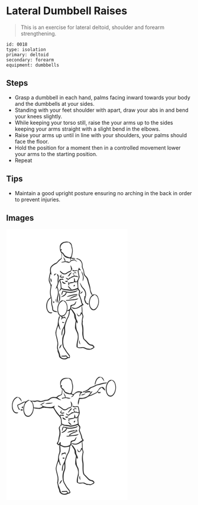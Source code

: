 # Lateral Dumbbell Raises
> This is an exercise for lateral deltoid, shoulder and forearm strengthening.

``` 
id: 0018 
type: isolation 
primary: deltoid 
secondary: forearm 
equipment: dumbbells 
``` 

## Steps

 - Grasp a dumbbell in each hand, palms facing inward towards your body and the dumbbells at your sides.
 - Standing with your feet shoulder with apart, draw your abs in and bend your knees slightly.
 - While keeping your torso still, raise the your arms up to the sides keeping your arms straight with a slight bend in the elbows.
 - Raise your arms up until in line with your shoulders, your palms should face the floor.
 - Hold the position for a moment then in a controlled movement lower your arms to the starting position.
 - Repeat

## Tips

 - Maintain a good upright posture ensuring no arching in the back in order to prevent injuries.

## Images

<svg width="328" height="275pt" viewBox="0 0 246 275" xmlns="http://www.w3.org/2000/svg">
  <g fill="#FFF">
    <path d="M0 0h246v275H0V0m108.86 36.03c.12 4.64-.18 10.01 3.66 13.38-.27 3.42.33 7.02-.76 10.3-2.2 1.77-4.79 3.12-6.56 5.38-1.33 1.37-2.26 3.34-4.23 3.91-3.68 1.3-6.66 3.91-9.5 6.5-3.08 3.41-2.61 8.32-2.28 12.56-1.4 5.2-2.81 10.51-2.77 15.95.01 5.27 4.96 9.54 3.59 14.95-1.42 6.62-1.7 13.64.36 20.16-5.42 2.52-7.76 8.48-8.83 13.99-.99 5.4.24 11.3 3.59 15.69 1.93 2.45 6.74 4.26 8.56.74-2.52-.02-5.54.26-7.32-1.94-3.85-4.49-3.94-11.03-2.76-16.53.79-4.51 3.75-8.08 7.25-10.82 1.75 5.14-.49 10.63 1.44 15.69 1.12 3.14.72 6.59 1.82 9.72 2.07 3.22 6.41 3.02 9.74 3.66-1.29-3.46-5.69-2.29-8.02-4.34-1.13-2.86-.56-6.15-1.75-9.03-.9-2.18-1.09-4.53-.86-6.86.68-6.57-2.8-12.63-2.8-19.15-.39-6.07 1.47-11.92 2.32-17.86-.43.33-1.3 1-1.74 1.33-1.06-4.1-3.67-8.02-2.85-12.42.49-2.97.84-5.96 1.28-8.93.89.27 1.76.56 2.64.89-.81-4.7-2.43-9.77-.49-14.39 2.62-3.88 6.87-6.13 10.92-8.21 3.16-3.19 6.11-6.61 9.68-9.38l.46.85c-.05-4.23.91-8.39.83-12.62 1.17 1.33 2.17 2.79 2.99 4.36 2.35 4.75 8.28 6.12 13.15 6.25.32 1.09.95 3.25 1.27 4.33-.83 1.16-1.73 2.27-2.66 3.36-2.64-1.09-5.43-1.73-8.29-1.71.91-3.77-2.44-6.33-4.32-9.12 1.17 3.05 2.26 6.15 3.72 9.08-2.73.55-5.45 1.17-8.12 2 3.5 1.75 7.15-1.1 10.77-.15 2.01.25 3.89 1.3 5.94 1.21 1.52-.73 2.57-2.13 3.64-3.38 2.38-.82 4.81-1.47 7.33-1.69 1.67 1.5 3.72 2.35 5.85 2.95-2.07-1.49-4.18-2.96-6.07-4.69-2.58.18-5.04 1-7.44 1.89-.03-1.38-.07-2.75-.12-4.12 3.06 1 6.31 1.78 9.49.75-2.52-1.37-5.49-1.22-8.23-1.74 1.41-3.78 2.02-7.79 2.63-11.75.82-5.17-1.3-10.13-2.07-15.16-2.18-5.77-9.54-6.56-14.8-5.52-4.8.61-9.25 4.67-9.28 9.68m32.39 25.18c7.27-.38 13.34 6.63 12.44 13.78-.6 3.57 1.75 6.47 2.71 9.71.8 2.29.51 4.77.89 7.13.83 3.38 3.95 5.36 5.69 8.2 1.65 3.04 2.18 6.49 3.16 9.76 1.38 4.69 3.21 9.29 3.79 14.18.7 3.77 1.6 8 4.62 10.65-4.44 3.35-6.04 9.03-6.45 14.34-.25 4.88.82 10.15 4.14 13.9 2.48 2.8 7.21 3.11 9.84.35 6.61-6.4 7.9-17.28 4.08-25.45-1.82-4.14-7.08-5.94-11.09-3.9-1.3-3.96-3.86-7.53-4-11.82-.2-6.2-3.08-11.8-4.17-17.83-.7-3.47-2.63-6.51-5.33-8.76-3.23-2.52-2.82-6.9-3.77-10.48-.62-3.42-3.12-6.35-2.7-9.96.14-3.39-.49-6.84-2.5-9.64-1.6-3.41-5.52-4.33-8.65-5.79-.9.55-1.79 1.1-2.7 1.63m-10.33 23.82c-3.59 1.06-6.71 3.02-9.84 4.96-4.86 2.36-8.44-2.5-11.96-4.98-.19 2.78 2.27 4.32 4.23 5.76 3.08 2.49 7.93 2.1 10.79-.54 1.87-1.8 4.5-2.18 6.74-3.33 1.52-1.67 2.21-3.88 3.18-5.89-1.01-2.53-2.04-5.06-3.53-7.35-.2 3.9 2.45 7.57.39 11.37m14.15.18c.42 4.65 2.49 9.13 1.83 13.84-.7 2.77-2.29 5.18-3.68 7.65-.72-.01-2.18-.01-2.91-.01-1.07-1.82-.18-6.28-2.89-6.49.49 2.61.63 5.28-.45 7.78-2.64.08-5.41-.18-7.78 1.23-1.4 1.02-2.75-.6-4.06-1.01.53 1.46 1 2.94 1.4 4.44l-1.46.24c1.07.78 2.16 1.54 3.25 2.29-.3-1.33-.61-2.66-.94-3.98 3.74-.86 7.73-.91 11.14-2.83 1.15-.64 2.43.26 3.62.4.48-.45 1.45-1.36 1.94-1.81.05 4.2.57 8.36 1.13 12.51-3.7 2.52-8.21 2.89-12.39 4.12-.46-.8-.89-1.61-1.3-2.43-2.37-1.69-4.08-4.05-6-6.18-.03 3.36 2.62 7.56 6.3 7.06-.73.52-1.46 1.04-2.19 1.55-5.65-1.93-12.33.09-17.23-3.93-.75-4.91-.06-10.22-2.86-14.65.51-.51 1.02-1.02 1.53-1.52 1.95-.06 3.91-.09 5.86-.06-.75-.87-1.5-1.74-2.26-2.61-1.5.83-3.13 1.14-4.8.7-.9.89-1.87 1.7-2.85 2.49 1.19 2.63 2.92 5.12 3.32 8.04.08 2.75.05 5.51.49 8.24-1.2 2.43-2.68 4.68-3.99 7.04 1.79-1.26 3.12-3.07 5.06-4.15-.17-.52-.5-1.56-.66-2.08 4.23 3.42 9.6 3.49 14.74 4.02 6.27 1.59 12.61-.57 18.55-2.48 1.12 1.18 2.3 2.31 3.51 3.4-.03 2.81-.64 5.55-1.17 8.29 2.15 4.18 4.22 8.51 4.88 13.21.16 2.16 1.4 3.95 2.27 5.86-4.15 2.21-7.42 6.09-12.2 7.03-3.26.82-6.4-.79-9.55-1.37 1.56 2.08 4.08 3.57 6.75 3.36 5.29 0 10.09-2.79 14.01-6.13.13 4.52.34 9.05.57 13.57-.48-.08-1.43-.24-1.91-.33-.61 2.3-1.13 4.78-2.9 6.52-3.07.19-4.14-3.17-5.68-5.19.63 2.21 1.17 4.64 2.88 6.31 3.44 1.35 5.65-2.46 6.96-4.98.96 2.06 2.56 4.19 1.82 6.6-1.4 4.65-1.1 9.52-1.71 14.28.84 5.3 2.01 10.62 1.47 16.04-.63 4.94.71 9.81 2.06 14.52 2.23 2.68 5.22 4.68 7.15 7.65 2.49 3.7 6.68 6.06 11.16 6.1.77 1.02 1.53 2.06 2.27 3.1-2.03 1.1-3.95 2.49-6.2 3.1-2.54-.24-5.08-.53-7.59-.96-2.72-1.02-5.31-2.87-8.36-2.52-3.32.33-6.7.87-9.94-.28-.1-3.92-.24-7.92.88-11.72 1.43-4.58 1.03-9.48.67-14.19-.19-3.31-2.27-6.04-3.34-9.08-1.28-5.36-1.8-10.9-1.07-16.38.45.94 1.36 2.82 1.81 3.75 1.25-1.94 1.38-4.32-.03-6.23-2.27-3.57-2.6-7.76-3.13-11.82-2.27-4.65-5.3-8.94-8.96-12.6.05-1.45.17-2.89.37-4.31.94-.76 2.01-1.33 3.04-1.96 4.88.51 6.31-4.97 7-8.75-1.69 2.01-3.11 4.24-4.39 6.52-2.49.5-4.9 1.27-7.29 2.09-.47 2.43-.34 4.99-1.18 7.32-1.6 1.51-3.68 2.37-5.55 3.48 1.1-6.07.85-12.97-3.13-18-1.57-2.25-4.56-2.35-6.93-3.2-7.05 2.88-10.07 11.19-9.97 18.32-.3 6.22 2.24 13.6 8.79 15.56-.36 2.25-.93 4.49-.88 6.79.56-1.14 1.1-2.29 1.61-3.45 1.81-.47 3.62-.96 5.42-1.5.77 1.09 1.63 2.12 2.58 3.07-.58-1.88-1.16-3.78-2.15-5.48-1.31.53-2.61 1.1-3.89 1.7-.68-.56-1.36-1.11-2.05-1.66 5.86-.49 8.88-6.33 10.47-11.31 1.4 0 2.81-.04 4.21-.11-1.02 4.51-1.37 9.34-3.8 13.4-3.46 5.56-4.65 12.12-7.15 18.1-1.77 3.4-3.94 6.75-4.31 10.67-.21 2.69-1.21 5.81.73 8.11.87-5.28.45-10.93 3.67-15.55.17 3.51.95 7.13-.03 10.6-.88 3.4-2.93 6.46-3.16 10.02-.47 5.34-.54 10.83 1.02 16.01.75 3.46 3.25 6.1 4.93 9.12 2.35 4.63 6.7 7.91 8.62 12.83-1.04.27-2.08.5-3.14.68-1.66-1.44-2.58-4.75-5.38-3.52-2.94.96-6.46-.67-8.9 1.65 3.57.74 7.18.43 10.77.12l1.68 2.04c-3.98 3-10.16 2.66-13.16-1.55-1.16-2.92-1.28-6.19-2.71-9.03-1.31-3.93-3.55-7.96-2.51-12.21 1.64-7.58-1.38-14.98-2.99-22.28-1.49-6.57.92-13.15 3.52-19.1 1.48 2.82 1.94 6.3 4.47 8.47-1.35-5.37-3.08-10.65-3.76-16.16.26-3.9 1.79-7.53 2.79-11.26-.37-.16-1.13-.49-1.51-.65-2.54 5.57-2.59 11.74-3.25 17.71-1.61 5.32-3.9 10.52-4.5 16.11.45 6.82 3.27 13.23 3.97 20.02.56 4.95-2.15 9.94.43 14.63-.96 3.75 2.22 6.64 2.53 10.21.24 2.14.43 4.68 2.49 5.92 4.16 3.58 11.4 4.77 15.6.71 1.4-.17 2.8-.35 4.2-.54.09-1.57.13-3.15.12-4.73-1.82-2.68-3.64-5.35-5.89-7.69-2-3.22-3.91-6.51-6.01-9.67-2.65-8.44-2.15-18.03 1.5-26.11 1.88-5.35-.18-11.09.88-16.55 1.02-4.58 2.68-9 4.19-13.41 3.23-4.68 4.95-10.22 5.14-15.9-.21-1.82.96-3.19 1.97-4.55 2.3 2.67 4.03 5.76 5.91 8.74 1.9 2.89.69 6.68 2.25 9.72.79 1.98 2.41 3.92 1.65 6.18-.96 4.43-1.19 8.97-1.23 13.49 1.34 5.04 5.09 9.24 5.48 14.58 1.48 8.14-3.46 15.73-2.16 23.92 3.17 2.58 7.24 2.29 11.06 1.86 4.45-.79 7.57 3.62 11.95 3.28 4.92.74 10.71-.87 13.46-5.26-1.18-1.56-2.24-3.26-3.81-4.47-2.3-.64-4.93-.46-6.83-2.14-3.78-2.85-6.15-7.18-10.2-9.75-3.54-9.18-.29-19.34-3.03-28.67-.81-2.31-.47-4.76.06-7.08-1.19-3.01.34-5.91.94-8.85.74-3.12-1.97-5.71-1.75-8.78.19-4.68-.09-9.37-.93-13.97 1.11-.62 2.22-1.24 3.33-1.87-.94-1.49-1.93-2.95-3.03-4.32-.57-6.01-3.64-11.28-5.34-16.97.2-2.41 1.64-4.68 1.07-7.13-.61-1.72-2.36-2.74-3.01-4.43-1.06-4.4-.91-8.97-.87-13.47-.05-3.56 2.16-6.59 2.88-9.99-.37-4.78-2.4-9.36-1.95-14.24 1.62-.79 3.31.48 4.96.68-1.44-1.89-3.09-3.64-4.15-5.78-.79 2.24-1.67 4.45-2.69 6.6m-11.05-2.19c1.05 4.98 7.68 2.53 10.97 1.36-1.94-1.4-4.17-.18-6.19.25-1.58-.58-3.15-1.2-4.78-1.61m18.89 2.5c-.23 5.03 3.91 9.23 2.84 14.28-.28 2.24-.52 4.49-.51 6.75 4.4-6.7.91-14.67-2.33-21.03m-14.26 2.95c-1.23.92-2.52 1.77-3.9 2.45.68.42 1.36.84 2.04 1.27.14.82.42 2.48.56 3.31-2.38.88-5.07 1.2-6.83 3.24-.55.11-1.65.32-2.2.42-.42.61-1.26 1.84-1.68 2.45-2.01-.83-3.95-1.83-5.95-2.69 1.05 2.49 3.33 3.88 5.81 4.63 1.32-1.74 3.08-2.99 5.08-3.85 2.15-1.14 4.5-1.83 6.67-2.93 2.78.27 5.53.67 8.2 1.51-1.5-3.03-4.91-3.16-7.87-2.91-.28-1.76-1.2-3.29-2.23-4.71 2.18-1.16 4.48-1.22 6.77-.33-.83-.74-1.66-1.49-2.49-2.24-.49.09-1.49.28-1.98.38m-14.4 8.54c1.52-.62 2.96-1.41 4.43-2.16 1.26-2.29 2.94-4.31 4.62-6.31-4.7.35-5.89 5.77-9.05 8.47m-26.56-5.3c-.25 1.16-.45 2.33-.6 3.51 1.73-1.56 3.51-3.05 5.12-4.74-1.53.31-3.09.58-4.52 1.23m7.18 6.34c-.37 3.31-.61 6.63-.36 9.97.59 5.24-3.78 9.3-3.83 14.45.56-.87 1.68-2.6 2.24-3.47 2.51 6.01 2.84 13.03.55 19.16-1.24 4.45-.27 9.76 2.89 13.22-.27-3.48-1.64-6.8-1.57-10.31.45-3.38 2.09-6.58 1.81-10.06.14-4.76-.98-9.41-2.58-13.86 1.53-3.42 2.06-7.16 3.25-10.69-.3-.44-.9-1.3-1.2-1.73.32-4.27 2.04-9.94-2.03-12.99-2.27 1.87 1.42 4.05.83 6.31m3.99-3.09l.28 2.87c2.76 1.59 5.84 1.37 8.8.51-.58-.58-1.16-1.16-1.74-1.73-2.37 1.2-5.23 1.02-6.44-1.7.73-.11 2.19-.34 2.92-.45-.18-.39-.55-1.16-.74-1.55-1.03.68-2.06 1.37-3.08 2.05M91.37 108.6c1.43-3.07 1.02-6.52-1.78-8.68.21 2.94.17 6.1 1.78 8.68m27.52-2.75c1.16.88 2.38 2.02 3.97 1.88 1.39-.26 2.04-1.69 2.9-2.63-2.29.23-4.59.46-6.87.75m2.36 5.02a107.98 107.98 0 0 1-7.74-4.29c-.17 3.79 4.65 6.29 7.74 4.29m31.26 6.73c2.22 3.12 5.29 5.69 6.86 9.26 1.21 3.16 1.44 6.61 1.02 9.94-.42-.11-1.28-.35-1.71-.47.39 2.24-.29 4.46-.35 6.69.25 2.04 1.08 3.95 1.81 5.86.72 2.87 4.03 3.48 5.87 5.45.47-.8.95-1.6 1.42-2.4-1.41-.54-2.83-1.06-4.26-1.54-.96-2.2-1.92-4.4-3.07-6.5.52-4.35 2.64-8.48 1.94-12.94-.11-4.5-2.87-8.25-5.77-11.44-3.09-2.93-4.14-7.24-6.68-10.58.56 3 1.56 5.94 2.92 8.67m-15.01-3.16c-1.12.6-.89 3.4.71 2.24 2.07-.83 1.42-4.67-.71-2.24m-13.65 13.15c-3.03-.82-6.05-1.71-9.14-2.33-1.27 3-3.32 6.25-1.71 9.53.76-2.68 1.55-5.36 2.68-7.92 1.89.59 3.78 1.14 5.67 1.7-1.1 5.29-6.59 6.9-10.33 9.88 5.08-.36 11.15-3.62 11.62-9.26 3.68.84 7.51 1.14 11.23.4 4.17-.89 9.01-1.4 11.58-5.28-6.81 2.69-14.26 4.67-21.6 3.28m26.07 4.78c2.09-1.46 5.16-2.64 5.3-5.58-2.42 1.13-4.54 2.93-5.3 5.58m-42.29-2.26c.27 6.31-.36 12.61-.29 18.91 2.48-4.33 2.24-9.38 1.91-14.18a9.814 9.814 0 0 0-1.62-4.73m22.82 4.56c-2.6.74-5.42 1.35-7.28 3.5 5.71-.86 11.16-3.09 16.91-3.66 1.67-.31 4.12.52 4.72-1.86-4.86-.1-9.67.81-14.35 2.02m-3.08 8.3c2.79-.91 5.25-2.56 7.95-3.67 3.28-1.46 6.87-2.31 9.76-4.54-6.42.88-13.24 3.32-17.71 8.21m-6.11 1.78c.16.34.48 1.03.64 1.38 6.71-.64 13.46-1.09 20.13-2.13 2.08-.09 3.42-1.81 4.86-3.06-8.34 2.45-17.09 2.51-25.63 3.81m-18.75 5.39c-.17-2.95-.57-5.89-1.28-8.76-1.13 3.02-.5 6.14 1.28 8.76m-6.72-2.97c-.78.92-.67 2.86.53 3.38 1.91-.11 1.41-4.28-.53-3.38m-18.57 5.1c.59.49.59.49 0 0m36.3 36.51c.06 3.31 3.27 2.23 5.15 1.21-1.69-.5-3.42-.87-5.15-1.21m35 37.22c-.99 3.08-.84 6.53 1.94 8.6-.33-1.53-.73-3.03-1.14-4.53-.03-1.4-.16-2.81-.8-4.07m-41.26 17.14c2.12-1.23 3.62-3.17 4.23-5.56.53-1 1.04-2.01 1.54-3.02-3.72 1.15-4.39 5.45-5.77 8.58z"/>
    <path d="M113.68 30.7c3.56-3.31 8.74-3.27 13.3-3.09 1.64 1.54 3.53 2.92 4.63 4.93.79 2.47 1 5.07 1.65 7.57 1.39 4.58-.03 9.3-.94 13.82-.26 2.64-3.21 5-5.76 3.51-3.25-1.47-7.48-2.24-9.05-5.86-1.14-2.87-4.29-3.92-6.2-6.15.56-1.44 1.14-2.87 1.71-4.31-.7.11-2.1.35-2.8.47-.25-3.87.27-8.27 3.46-10.89zM172.33 139.39c1.77-2.8 4.82-4.28 7.55-5.95 2.25 1.66 4.77 3.33 5.73 6.11 2.48 6.41 1.74 14.19-2.21 19.87-1.66 2.21-4.35 4.51-7.31 3.62-4.1-1.55-6.06-6.04-6.33-10.16-.34-4.59.1-9.5 2.57-13.49zM115.44 145.68c2.39 1.54 4.98 3.13 6.08 5.9 2.54 5.76 2.12 12.7-.46 18.38-1.68 3.62-5.6 7.3-9.89 5.87-4.07-1.91-5.41-6.77-5.83-10.88-.22-4.6.56-9.45 3.05-13.39 1.67-2.67 4.46-4.25 7.05-5.88z"/>
  </g>
  <g fill="#333">
    <path d="M108.86 36.03c.03-5.01 4.48-9.07 9.28-9.68 5.26-1.04 12.62-.25 14.8 5.52.77 5.03 2.89 9.99 2.07 15.16-.61 3.96-1.22 7.97-2.63 11.75 2.74.52 5.71.37 8.23 1.74-3.18 1.03-6.43.25-9.49-.75.05 1.37.09 2.74.12 4.12 2.4-.89 4.86-1.71 7.44-1.89 1.89 1.73 4 3.2 6.07 4.69-2.13-.6-4.18-1.45-5.85-2.95-2.52.22-4.95.87-7.33 1.69-1.07 1.25-2.12 2.65-3.64 3.38-2.05.09-3.93-.96-5.94-1.21-3.62-.95-7.27 1.9-10.77.15 2.67-.83 5.39-1.45 8.12-2-1.46-2.93-2.55-6.03-3.72-9.08 1.88 2.79 5.23 5.35 4.32 9.12 2.86-.02 5.65.62 8.29 1.71.93-1.09 1.83-2.2 2.66-3.36-.32-1.08-.95-3.24-1.27-4.33-4.87-.13-10.8-1.5-13.15-6.25-.82-1.57-1.82-3.03-2.99-4.36.08 4.23-.88 8.39-.83 12.62l-.46-.85c-3.57 2.77-6.52 6.19-9.68 9.38-4.05 2.08-8.3 4.33-10.92 8.21-1.94 4.62-.32 9.69.49 14.39-.88-.33-1.75-.62-2.64-.89-.44 2.97-.79 5.96-1.28 8.93-.82 4.4 1.79 8.32 2.85 12.42.44-.33 1.31-1 1.74-1.33-.85 5.94-2.71 11.79-2.32 17.86 0 6.52 3.48 12.58 2.8 19.15-.23 2.33-.04 4.68.86 6.86 1.19 2.88.62 6.17 1.75 9.03 2.33 2.05 6.73.88 8.02 4.34-3.33-.64-7.67-.44-9.74-3.66-1.1-3.13-.7-6.58-1.82-9.72-1.93-5.06.31-10.55-1.44-15.69-3.5 2.74-6.46 6.31-7.25 10.82-1.18 5.5-1.09 12.04 2.76 16.53 1.78 2.2 4.8 1.92 7.32 1.94-1.82 3.52-6.63 1.71-8.56-.74-3.35-4.39-4.58-10.29-3.59-15.69 1.07-5.51 3.41-11.47 8.83-13.99-2.06-6.52-1.78-13.54-.36-20.16 1.37-5.41-3.58-9.68-3.59-14.95-.04-5.44 1.37-10.75 2.77-15.95-.33-4.24-.8-9.15 2.28-12.56 2.84-2.59 5.82-5.2 9.5-6.5 1.97-.57 2.9-2.54 4.23-3.91 1.77-2.26 4.36-3.61 6.56-5.38 1.09-3.28.49-6.88.76-10.3-3.84-3.37-3.54-8.74-3.66-13.38m4.82-5.33c-3.19 2.62-3.71 7.02-3.46 10.89.7-.12 2.1-.36 2.8-.47-.57 1.44-1.15 2.87-1.71 4.31 1.91 2.23 5.06 3.28 6.2 6.15 1.57 3.62 5.8 4.39 9.05 5.86 2.55 1.49 5.5-.87 5.76-3.51.91-4.52 2.33-9.24.94-13.82-.65-2.5-.86-5.1-1.65-7.57-1.1-2.01-2.99-3.39-4.63-4.93-4.56-.18-9.74-.22-13.3 3.09z"/>
    <path d="M141.25 61.21c.91-.53 1.8-1.08 2.7-1.63 3.13 1.46 7.05 2.38 8.65 5.79 2.01 2.8 2.64 6.25 2.5 9.64-.42 3.61 2.08 6.54 2.7 9.96.95 3.58.54 7.96 3.77 10.48 2.7 2.25 4.63 5.29 5.33 8.76 1.09 6.03 3.97 11.63 4.17 17.83.14 4.29 2.7 7.86 4 11.82 4.01-2.04 9.27-.24 11.09 3.9 3.82 8.17 2.53 19.05-4.08 25.45-2.63 2.76-7.36 2.45-9.84-.35-3.32-3.75-4.39-9.02-4.14-13.9.41-5.31 2.01-10.99 6.45-14.34-3.02-2.65-3.92-6.88-4.62-10.65-.58-4.89-2.41-9.49-3.79-14.18-.98-3.27-1.51-6.72-3.16-9.76-1.74-2.84-4.86-4.82-5.69-8.2-.38-2.36-.09-4.84-.89-7.13-.96-3.24-3.31-6.14-2.71-9.71.9-7.15-5.17-14.16-12.44-13.78m31.08 78.18c-2.47 3.99-2.91 8.9-2.57 13.49.27 4.12 2.23 8.61 6.33 10.16 2.96.89 5.65-1.41 7.31-3.62 3.95-5.68 4.69-13.46 2.21-19.87-.96-2.78-3.48-4.45-5.73-6.11-2.73 1.67-5.78 3.15-7.55 5.95zM130.92 85.03c2.06-3.8-.59-7.47-.39-11.37 1.49 2.29 2.52 4.82 3.53 7.35-.97 2.01-1.66 4.22-3.18 5.89-2.24 1.15-4.87 1.53-6.74 3.33-2.86 2.64-7.71 3.03-10.79.54-1.96-1.44-4.42-2.98-4.23-5.76 3.52 2.48 7.1 7.34 11.96 4.98 3.13-1.94 6.25-3.9 9.84-4.96z"/>
    <path d="M145.07 85.21c1.02-2.15 1.9-4.36 2.69-6.6 1.06 2.14 2.71 3.89 4.15 5.78-1.65-.2-3.34-1.47-4.96-.68-.45 4.88 1.58 9.46 1.95 14.24-.72 3.4-2.93 6.43-2.88 9.99-.04 4.5-.19 9.07.87 13.47.65 1.69 2.4 2.71 3.01 4.43.57 2.45-.87 4.72-1.07 7.13 1.7 5.69 4.77 10.96 5.34 16.97 1.1 1.37 2.09 2.83 3.03 4.32-1.11.63-2.22 1.25-3.33 1.87.84 4.6 1.12 9.29.93 13.97-.22 3.07 2.49 5.66 1.75 8.78-.6 2.94-2.13 5.84-.94 8.85-.53 2.32-.87 4.77-.06 7.08 2.74 9.33-.51 19.49 3.03 28.67 4.05 2.57 6.42 6.9 10.2 9.75 1.9 1.68 4.53 1.5 6.83 2.14 1.57 1.21 2.63 2.91 3.81 4.47-2.75 4.39-8.54 6-13.46 5.26-4.38.34-7.5-4.07-11.95-3.28-3.82.43-7.89.72-11.06-1.86-1.3-8.19 3.64-15.78 2.16-23.92-.39-5.34-4.14-9.54-5.48-14.58.04-4.52.27-9.06 1.23-13.49.76-2.26-.86-4.2-1.65-6.18-1.56-3.04-.35-6.83-2.25-9.72-1.88-2.98-3.61-6.07-5.91-8.74-1.01 1.36-2.18 2.73-1.97 4.55-.19 5.68-1.91 11.22-5.14 15.9-1.51 4.41-3.17 8.83-4.19 13.41-1.06 5.46 1 11.2-.88 16.55-3.65 8.08-4.15 17.67-1.5 26.11 2.1 3.16 4.01 6.45 6.01 9.67 2.25 2.34 4.07 5.01 5.89 7.69.01 1.58-.03 3.16-.12 4.73-1.4.19-2.8.37-4.2.54-4.2 4.06-11.44 2.87-15.6-.71-2.06-1.24-2.25-3.78-2.49-5.92-.31-3.57-3.49-6.46-2.53-10.21-2.58-4.69.13-9.68-.43-14.63-.7-6.79-3.52-13.2-3.97-20.02.6-5.59 2.89-10.79 4.5-16.11.66-5.97.71-12.14 3.25-17.71.38.16 1.14.49 1.51.65-1 3.73-2.53 7.36-2.79 11.26.68 5.51 2.41 10.79 3.76 16.16-2.53-2.17-2.99-5.65-4.47-8.47-2.6 5.95-5.01 12.53-3.52 19.1 1.61 7.3 4.63 14.7 2.99 22.28-1.04 4.25 1.2 8.28 2.51 12.21 1.43 2.84 1.55 6.11 2.71 9.03 3 4.21 9.18 4.55 13.16 1.55l-1.68-2.04c-3.59.31-7.2.62-10.77-.12 2.44-2.32 5.96-.69 8.9-1.65 2.8-1.23 3.72 2.08 5.38 3.52 1.06-.18 2.1-.41 3.14-.68-1.92-4.92-6.27-8.2-8.62-12.83-1.68-3.02-4.18-5.66-4.93-9.12-1.56-5.18-1.49-10.67-1.02-16.01.23-3.56 2.28-6.62 3.16-10.02.98-3.47.2-7.09.03-10.6-3.22 4.62-2.8 10.27-3.67 15.55-1.94-2.3-.94-5.42-.73-8.11.37-3.92 2.54-7.27 4.31-10.67 2.5-5.98 3.69-12.54 7.15-18.1 2.43-4.06 2.78-8.89 3.8-13.4-1.4.07-2.81.11-4.21.11-1.59 4.98-4.61 10.82-10.47 11.31.69.55 1.37 1.1 2.05 1.66 1.28-.6 2.58-1.17 3.89-1.7.99 1.7 1.57 3.6 2.15 5.48-.95-.95-1.81-1.98-2.58-3.07-1.8.54-3.61 1.03-5.42 1.5a89.87 89.87 0 0 1-1.61 3.45c-.05-2.3.52-4.54.88-6.79-6.55-1.96-9.09-9.34-8.79-15.56-.1-7.13 2.92-15.44 9.97-18.32 2.37.85 5.36.95 6.93 3.2 3.98 5.03 4.23 11.93 3.13 18 1.87-1.11 3.95-1.97 5.55-3.48.84-2.33.71-4.89 1.18-7.32 2.39-.82 4.8-1.59 7.29-2.09 1.28-2.28 2.7-4.51 4.39-6.52-.69 3.78-2.12 9.26-7 8.75-1.03.63-2.1 1.2-3.04 1.96-.2 1.42-.32 2.86-.37 4.31 3.66 3.66 6.69 7.95 8.96 12.6.53 4.06.86 8.25 3.13 11.82 1.41 1.91 1.28 4.29.03 6.23-.45-.93-1.36-2.81-1.81-3.75-.73 5.48-.21 11.02 1.07 16.38 1.07 3.04 3.15 5.77 3.34 9.08.36 4.71.76 9.61-.67 14.19-1.12 3.8-.98 7.8-.88 11.72 3.24 1.15 6.62.61 9.94.28 3.05-.35 5.64 1.5 8.36 2.52 2.51.43 5.05.72 7.59.96 2.25-.61 4.17-2 6.2-3.1-.74-1.04-1.5-2.08-2.27-3.1-4.48-.04-8.67-2.4-11.16-6.1-1.93-2.97-4.92-4.97-7.15-7.65-1.35-4.71-2.69-9.58-2.06-14.52.54-5.42-.63-10.74-1.47-16.04.61-4.76.31-9.63 1.71-14.28.74-2.41-.86-4.54-1.82-6.6-1.31 2.52-3.52 6.33-6.96 4.98-1.71-1.67-2.25-4.1-2.88-6.31 1.54 2.02 2.61 5.38 5.68 5.19 1.77-1.74 2.29-4.22 2.9-6.52.48.09 1.43.25 1.91.33-.23-4.52-.44-9.05-.57-13.57-3.92 3.34-8.72 6.13-14.01 6.13-2.67.21-5.19-1.28-6.75-3.36 3.15.58 6.29 2.19 9.55 1.37 4.78-.94 8.05-4.82 12.2-7.03-.87-1.91-2.11-3.7-2.27-5.86-.66-4.7-2.73-9.03-4.88-13.21.53-2.74 1.14-5.48 1.17-8.29a62.572 62.572 0 0 1-3.51-3.4c-5.94 1.91-12.28 4.07-18.55 2.48-5.14-.53-10.51-.6-14.74-4.02.16.52.49 1.56.66 2.08-1.94 1.08-3.27 2.89-5.06 4.15 1.31-2.36 2.79-4.61 3.99-7.04-.44-2.73-.41-5.49-.49-8.24-.4-2.92-2.13-5.41-3.32-8.04.98-.79 1.95-1.6 2.85-2.49 1.67.44 3.3.13 4.8-.7.76.87 1.51 1.74 2.26 2.61-1.95-.03-3.91 0-5.86.06-.51.5-1.02 1.01-1.53 1.52 2.8 4.43 2.11 9.74 2.86 14.65 4.9 4.02 11.58 2 17.23 3.93.73-.51 1.46-1.03 2.19-1.55-3.68.5-6.33-3.7-6.3-7.06 1.92 2.13 3.63 4.49 6 6.18.41.82.84 1.63 1.3 2.43 4.18-1.23 8.69-1.6 12.39-4.12-.56-4.15-1.08-8.31-1.13-12.51-.49.45-1.46 1.36-1.94 1.81-1.19-.14-2.47-1.04-3.62-.4-3.41 1.92-7.4 1.97-11.14 2.83.33 1.32.64 2.65.94 3.98-1.09-.75-2.18-1.51-3.25-2.29l1.46-.24c-.4-1.5-.87-2.98-1.4-4.44 1.31.41 2.66 2.03 4.06 1.01 2.37-1.41 5.14-1.15 7.78-1.23 1.08-2.5.94-5.17.45-7.78 2.71.21 1.82 4.67 2.89 6.49.73 0 2.19 0 2.91.01 1.39-2.47 2.98-4.88 3.68-7.65.66-4.71-1.41-9.19-1.83-13.84m-29.63 60.47c-2.59 1.63-5.38 3.21-7.05 5.88-2.49 3.94-3.27 8.79-3.05 13.39.42 4.11 1.76 8.97 5.83 10.88 4.29 1.43 8.21-2.25 9.89-5.87 2.58-5.68 3-12.62.46-18.38-1.1-2.77-3.69-4.36-6.08-5.9z"/>
    <path d="M134.02 83.02c1.63.41 3.2 1.03 4.78 1.61 2.02-.43 4.25-1.65 6.19-.25-3.29 1.17-9.92 3.62-10.97-1.36zM152.91 85.52c3.24 6.36 6.73 14.33 2.33 21.03-.01-2.26.23-4.51.51-6.75 1.07-5.05-3.07-9.25-2.84-14.28zM138.65 88.47c.49-.1 1.49-.29 1.98-.38.83.75 1.66 1.5 2.49 2.24-2.29-.89-4.59-.83-6.77.33 1.03 1.42 1.95 2.95 2.23 4.71 2.96-.25 6.37-.12 7.87 2.91-2.67-.84-5.42-1.24-8.2-1.51-2.17 1.1-4.52 1.79-6.67 2.93-2 .86-3.76 2.11-5.08 3.85-2.48-.75-4.76-2.14-5.81-4.63 2 .86 3.94 1.86 5.95 2.69.42-.61 1.26-1.84 1.68-2.45.55-.1 1.65-.31 2.2-.42 1.76-2.04 4.45-2.36 6.83-3.24-.14-.83-.42-2.49-.56-3.31-.68-.43-1.36-.85-2.04-1.27 1.38-.68 2.67-1.53 3.9-2.45z"/>
    <path d="M124.25 97.01c3.16-2.7 4.35-8.12 9.05-8.47-1.68 2-3.36 4.02-4.62 6.31-1.47.75-2.91 1.54-4.43 2.16zM97.69 91.71c1.43-.65 2.99-.92 4.52-1.23-1.61 1.69-3.39 3.18-5.12 4.74.15-1.18.35-2.35.6-3.51zM104.87 98.05c.59-2.26-3.1-4.44-.83-6.31 4.07 3.05 2.35 8.72 2.03 12.99.3.43.9 1.29 1.2 1.73-1.19 3.53-1.72 7.27-3.25 10.69 1.6 4.45 2.72 9.1 2.58 13.86.28 3.48-1.36 6.68-1.81 10.06-.07 3.51 1.3 6.83 1.57 10.31-3.16-3.46-4.13-8.77-2.89-13.22 2.29-6.13 1.96-13.15-.55-19.16-.56.87-1.68 2.6-2.24 3.47.05-5.15 4.42-9.21 3.83-14.45-.25-3.34-.01-6.66.36-9.97zM108.86 94.96c1.02-.68 2.05-1.37 3.08-2.05.19.39.56 1.16.74 1.55-.73.11-2.19.34-2.92.45 1.21 2.72 4.07 2.9 6.44 1.7.58.57 1.16 1.15 1.74 1.73-2.96.86-6.04 1.08-8.8-.51l-.28-2.87zM91.37 108.6c-1.61-2.58-1.57-5.74-1.78-8.68 2.8 2.16 3.21 5.61 1.78 8.68zM118.89 105.85c2.28-.29 4.58-.52 6.87-.75-.86.94-1.51 2.37-2.9 2.63-1.59.14-2.81-1-3.97-1.88zM121.25 110.87c-3.09 2-7.91-.5-7.74-4.29 2.52 1.53 5.1 2.97 7.74 4.29zM152.51 117.6a33.2 33.2 0 0 1-2.92-8.67c2.54 3.34 3.59 7.65 6.68 10.58 2.9 3.19 5.66 6.94 5.77 11.44.7 4.46-1.42 8.59-1.94 12.94 1.15 2.1 2.11 4.3 3.07 6.5 1.43.48 2.85 1 4.26 1.54-.47.8-.95 1.6-1.42 2.4-1.84-1.97-5.15-2.58-5.87-5.45-.73-1.91-1.56-3.82-1.81-5.86.06-2.23.74-4.45.35-6.69.43.12 1.29.36 1.71.47.42-3.33.19-6.78-1.02-9.94-1.57-3.57-4.64-6.14-6.86-9.26zM137.5 114.44c2.13-2.43 2.78 1.41.71 2.24-1.6 1.16-1.83-1.64-.71-2.24zM123.85 127.59c7.34 1.39 14.79-.59 21.6-3.28-2.57 3.88-7.41 4.39-11.58 5.28-3.72.74-7.55.44-11.23-.4-.47 5.64-6.54 8.9-11.62 9.26 3.74-2.98 9.23-4.59 10.33-9.88-1.89-.56-3.78-1.11-5.67-1.7-1.13 2.56-1.92 5.24-2.68 7.92-1.61-3.28.44-6.53 1.71-9.53 3.09.62 6.11 1.51 9.14 2.33z"/>
    <path d="M149.92 132.37c.76-2.65 2.88-4.45 5.3-5.58-.14 2.94-3.21 4.12-5.3 5.58zM107.63 130.11a9.814 9.814 0 0 1 1.62 4.73c.33 4.8.57 9.85-1.91 14.18-.07-6.3.56-12.6.29-18.91zM130.45 134.67c4.68-1.21 9.49-2.12 14.35-2.02-.6 2.38-3.05 1.55-4.72 1.86-5.75.57-11.2 2.8-16.91 3.66 1.86-2.15 4.68-2.76 7.28-3.5zM127.37 142.97c4.47-4.89 11.29-7.33 17.71-8.21-2.89 2.23-6.48 3.08-9.76 4.54-2.7 1.11-5.16 2.76-7.95 3.67zM121.26 144.75c8.54-1.3 17.29-1.36 25.63-3.81-1.44 1.25-2.78 2.97-4.86 3.06-6.67 1.04-13.42 1.49-20.13 2.13-.16-.35-.48-1.04-.64-1.38zM102.51 150.14c-1.78-2.62-2.41-5.74-1.28-8.76.71 2.87 1.11 5.81 1.28 8.76zM95.79 147.17c1.94-.9 2.44 3.27.53 3.38-1.2-.52-1.31-2.46-.53-3.38zM77.22 152.27c.59.49.59.49 0 0zM113.52 188.78c1.73.34 3.46.71 5.15 1.21-1.88 1.02-5.09 2.1-5.15-1.21zM148.52 226c.64 1.26.77 2.67.8 4.07.41 1.5.81 3 1.14 4.53-2.78-2.07-2.93-5.52-1.94-8.6zM107.26 243.14c1.38-3.13 2.05-7.43 5.77-8.58-.5 1.01-1.01 2.02-1.54 3.02-.61 2.39-2.11 4.33-4.23 5.56z"/>
  </g>
</svg>

<svg width="328" height="275pt" viewBox="0 0 246 275" xmlns="http://www.w3.org/2000/svg">
  <g fill="#FFF">
    <path d="M0 0h246v275H0V0m186.44 26.28c-4.63 3.51-6.57 9.7-6.62 15.33 2.39-2.74 1.96-6.74 3.97-9.71 1.38-2.98 4.21-4.88 7.3-5.78 4.34.69 5.3 5.49 7.98 8.23-.65-3-1.73-6.27-4.43-8.03-2.58-1.1-5.83-2.09-8.2-.04m-74.82 5.21c-3.19 3.86-1.87 9.14-1.39 13.65.23 2.14 2.05 3.57 3.24 5.2-.28 3.04-.45 6.1-1.16 9.07-.64 2.1-3.25 2.23-4.93 3.1-2.16.64-3.77 2.26-5.4 3.72-3.86-.25-8.08-.97-11.58 1.15-2.83 1.33-4.95 4.39-8.32 4.29-4.23 0-7.95 2.51-12.19 2.51-2.95-.51-5.89-1.79-8.92-.95-3.31.8-6.71.44-10.07.48-1.92-.63-3.87-1.19-5.8-1.78-1.88.9-3.68 1.97-5.31 3.28-2.39-.14-4.85.29-6.8 1.75-3.21 2.35-7.04 3.51-10.57 5.26.28 3.72 1.74 7.21 3.97 10.18.49-.49.97-.98 1.45-1.47-2.57-1.84-3.16-5-4.04-7.83 4.62-1.89 9.18-3.94 13.3-6.8.35.55.69 1.12 1.02 1.68-3.98 6.09-4.23 14.2-2.08 20.98 1.24 4.52 6.06 8.7 10.89 6.7 6.48-2.98 8.51-10.68 9.07-17.18 3.11 1.42 6.68 1 10 1.59 4.57.69 8.38-3.48 12.95-2.2 5.52.34 11.1 1.27 16.6.37 3.38 5.02 5.89 10.72 10.16 15.11 2.39 2.42 4.67 5.25 5.34 8.67.09 2.99.18 5.98.31 8.98-.98 3.26-4.95 5.3-4.45 9.02.22 2.71 1.29 5.3 1.26 8.05.14 5.13-2.22 9.9-2.29 15.02.07 2.89-2.45 4.8-3.33 7.38 1.8 1.29 3.41 5.23 5.8 2.46-1.54 5.71 1.32 11.74-1.15 17.26-1.77 4.76-1.64 9.9-2.38 14.86-1.54 4.99-3.65 9.89-4.15 15.13-.24 6.48 2.76 12.48 3.48 18.83.56 3.75.04 7.57-.72 11.25.68 2.25 1.38 4.51 1.41 6.88.03 2.88 2.06 5.21 2.54 7.99-.13 8.64 12.21 11.85 18.19 7.09 1.79-.15 3.38-.91 4.76-2.03-.26-3.53-2.37-6.43-4.67-8.94-2.76-2.78-4.13-6.53-6.3-9.72-2.32-3.35-2.76-7.56-2.93-11.51.25-4.67.2-9.53 2.12-13.88 3.41-7.12-.17-15.31 2.55-22.62 1.69-4.39 2.57-9.16 5.28-13.08 2.63-4.37 3-9.64 3.27-14.61.87-.97 1.74-1.95 2.6-2.93 1.38 3.06 3.08 5.96 4.98 8.73 1.93 2.45 1.35 5.73 1.86 8.61.66 2.01 1.85 3.8 2.56 5.8-.9 5.23-1.78 10.5-1.49 15.84 1.37 4.5 4.73 8.21 5.34 12.98 2.14 8.38-3.51 16.23-2.01 24.66 1.49.77 2.94 1.72 4.6 2.1 2.94.48 5.89-.95 8.81-.3 2.42.82 4.63 2.12 6.95 3.16 3.12-.77 6.39 1.39 9.3-.41 1.88-1.01 4.47-1.33 5.52-3.41 1.47-2.19-1.31-4.23-2.85-5.51-2.58-.6-5.4-.82-7.4-2.8-3.3-3.01-6.02-6.62-9.56-9.39-3.38-7.89-.87-16.78-2.27-25.05-1.36-6.16-1.3-12.69.21-18.81.91-3.2-1.92-5.92-1.55-9.1.17-4.57-.16-9.14-.85-13.66.87-.45 1.73-.89 2.6-1.33-.03-.6-.09-1.8-.13-2.4-1.07-1.19-2.46-2.34-2.56-4.07-.56-5.47-3.59-10.2-5.07-15.41.37-2.04 1.47-4.02 1.15-6.14-.02-2.24-2.1-3.47-3.09-5.26-.77-4.5-1.1-9.1-.83-13.66.22-3.67 2.81-6.76 2.83-10.44-.49-4.12-1.55-8.14-2.42-12.19-1.05-.36-2.09-.74-3.12-1.13-2.96 1.06-6.01 1.07-8.73-.63l-.58 1.68c1.49.51 2.9 1.51 4.52 1.51 2.3-.34 4.68-1.56 6.87-.19-.35 3.71 2.73 7.61.49 11.02-1.86-2.16-4.68-1.76-7.19-1.96-.29-1.52-1.08-2.82-2.05-4 .96-.59 1.92-1.18 2.89-1.77 1.31.26 2.63.5 3.95.71-1.26-.85-2.48-1.78-3.91-2.33-1.49 1.07-2.81 2.55-4.8 2.53 1.77 1.61 3.01 3.63 1.96 6.05-1.35.03-2.69.05-4.03.07-.37.44-1.1 1.3-1.46 1.74-1.84.72-3.37 1.96-4.96 3.09-2.09.52-3.5-1.72-5.14-2.63.02 3.21 3.07 4.16 5.68 4.63 1.72-2.01 4.19-3.03 6.37-4.41 1.71-.55 3.39-1.21 4.97-2.07 2.27.16 4.6.22 6.68 1.28l2.62.12c-1.66 3.11-2.6 9.38-7.33 8.43-.09-2.21-.91-4.27-1.85-6.24-.25 2.28-.48 4.56-.82 6.82-.47.26-1.43.78-1.91 1.04-3.79-.79-7.23 2.06-10.95.38.49.43 1.48 1.28 1.98 1.7-.35.92-.72 1.83-.96 2.79.87.75 1.78 1.47 2.72 2.14-.45-1.49-.91-2.97-1.41-4.43 2.25.89 4.31-.84 6.54-.9 2.23-.08 4.22-1.05 6.04-2.27.6.35 1.81 1.05 2.41 1.4.57-.64 1.71-1.93 2.28-2.57.08 1.43.25 4.28.34 5.71-.55.08-1.64.24-2.18.33.52.04 1.56.13 2.08.18.2 2.24.4 4.48.59 6.72-4.13 2.36-8.85 3.09-13.46 3.92-3.7-.06-7.27-1.43-11.01-1.29-2.94.28-5.46-1.31-7.98-2.56-.39-5.18-.08-10.71-3.17-15.2.33-.36.66-.71 1.01-1.06 2.27.27 4.57.31 6.86.4-.83-.95-1.67-1.89-2.52-2.82-1.46 1.09-3.06 1.56-4.77.52-.53.63-1.05 1.26-1.58 1.89-4.28-5.29-8.69-10.49-11.67-16.67.49-1.15.97-2.31 1.43-3.48-2.53.93-4.87 2.38-7.53 2.93-6.92-.01-14.38-.08-20.13-4.56 2.54-1.33 5.08-2.76 7.14-4.78-3.95.34-6.91 3.25-10.17 5.18.94-.15 1.88-.29 2.82-.43.99 1.24 2 2.47 3.02 3.69-2.85.98-5.62 3.1-8.79 2.43-2.89-.46-5.8-.67-8.72-.77-.59-4.43-1.54-8.91-4.14-12.64 2.67.73 5.55 1.85 8.27.65 3.24-1.62 6.41.8 9.69.88 3.49-.21 6.71-1.73 10.09-2.52 2.7-.5 5.81-.12 7.85-2.32 4.55-4.33 11.85-4.38 16.95-1.02 2.01 1.4 4.37 1.95 6.81 1.78-2.79-1.52-5.47-3.23-7.94-5.25 2.49-2.52 5.9-3.53 8.91-5.21 1.28-1.98.83-4.62 1.38-6.86.01-1.49.03-2.98.07-4.47 1.07 1.12 2.05 2.34 2.76 3.73 2.64 6.02 10.21 6.44 15.89 6.7 1 .61 2 1.22 3 1.82-1.5 1.43-3.25 2.54-5.06 3.51 1.29-.14 2.58-.34 3.87-.58 1.84-1.59 2.71-3.99 4.39-5.73 3.25-2.88 7.68-4.31 11.91-2.86-1.78 2.57-2.9 5.66-1.79 8.76 1.19-2.67 1.15-5.85 3.44-7.97l.94.86c.34-1.03.68-2.06 1.02-3.08-3.03-.36-6.08-1.48-9.14-.89-3.2.85-6.12 2.8-8.08 5.47-1.46-.04-3.33.6-4.2-.98 1.83-6.86 3.89-14.23 1.28-21.16-.23-4.16-1.81-8.81-6.22-10.14-5.59-1.12-12.74-1.34-16.59 3.69m99.75-.04c-3.87 1.22-6.01 5.03-7.45 8.55-2.5 6.93-2.6 15.14 1.4 21.54 1.74 2.8 5.29 4.36 8.49 3.28 3.78-1.35 5.94-5.06 7.35-8.59 2.44-6.61 2.58-14.38-.89-20.65-1.58-3.19-5.55-4.77-8.9-4.13m-20.33 7.44c-3.96 1.48-8.37 1.73-11.98 4.07-3.4 2.24-7.86 2.35-10.82 5.34-3.25 3.09-7.31 5.39-11.72 6.3-.35.6-1.04 1.81-1.39 2.41 4.18-1.2 8.31-2.74 12.04-5 2.54-2.06 4.89-4.54 8.17-5.42 3.82-.92 6.73-3.98 10.64-4.57 4.5-.64 8.65-2.66 13.16-3.27 2.06-.41 4.46-.3 5.86-2.22-4.73.16-9.5.69-13.96 2.36m-3.03 11.02c-1.8 3.07-3.76 6.46-7.23 7.84-4.02 1.38-7.5 4.18-11.86 4.45 2.71-1.92 4.46-4.76 6.1-7.59-1.58-.47-2.46.81-3.27 1.94-.41-.7-.81-1.41-1.2-2.11-4.43-1.22-9.08.44-12.35 3.5 4.48-.74 8.93-2.85 13.46-1.09-1.43 1.84-2.77 3.75-4.28 5.52-5.27 4.58-12.53 6.44-19.38 5.21-1.13 4.63-3.82 9.84-1.67 14.48 1.24-3.94 1.8-8.03 2.61-12.07 3.36-.21 6.75-.35 10.06-1.03 4.06-.83 7.02-4.24 11.08-5.08 4.05-.73 7.39-3.28 11.16-4.77 1.82-.6 3.04-2.09 3.99-3.69.46.89.9 1.78 1.34 2.68 1.53 0 3.06-.01 4.59-.03.17-.76.34-1.53.52-2.29l-4.27.72c-.3-.51-.9-1.52-1.2-2.03 2.09-2.89 4.24-5.99 7.71-7.32 1.74 1.44 3.51 2.9 4.83 4.77.88.25 1.75.5 2.63.74-1.36-2.45-2.42-5.45-5.04-6.84-3.23-.54-6.75 1.23-8.33 4.09m-71.67 7.38c1.08 3.13 2.34 6.19 3.5 9.28-2.29.46-4.57.95-6.87 1.35l.48 1.59c2.5-.48 4.94-1.35 7.5-1.4 3.32-.06 6.71 2.86 9.68.19-3.34-.65-6.63-1.52-10.03-1.8.47-3.66-2.22-6.51-4.26-9.21m36.59 3.93c-.14.33-.4 1-.53 1.34 3.13-.4 6.48-1.01 8.65-3.54-2.76.56-5.41 1.5-8.12 2.2m-133.9 5.85c-5.75 3.87-7.57 11.32-7.4 17.88.13 4.71 1.31 10.12 5.42 12.98 2.13 1.64 5.89 2.05 7.4-.6-3.52.23-7.35-.34-9.11-3.83-4.85-8.99-2.23-23.16 8.31-26.79 3.81 1.8 5.59 5.55 7.91 8.8-.58-3.2-1.8-6.73-4.91-8.3-2.38-.99-5.38-1.97-7.62-.14m111.46 7.75c.89 3.63 2.7 7.28 1.01 10.99-2.52.97-5.32 1.44-7.45 3.21-2.34 2.02-6.25 3.01-8.77.78-3.23-2.54-6.53-5.03-10.28-6.77.33 1.17.49 2.58 1.83 3.04 3.51 1.7 6.11 4.77 9.59 6.5 3.57 1.41 7.42-.58 9.77-3.27 2.53-.83 5.97-1.16 6.85-4.18 2.27-3.32.59-8.17-2.55-10.3m-51.37 4.97c3.25.29 6.5-.16 9.75-.36 1.95-.26 4.15-.37 5.57-1.91-5.08.68-10.67-.17-15.32 2.27m-46.24 8.97c1.08-.62 1.69-2.29 1.04-3.4-1.97-.99-3.71 3.65-1.04 3.4m97.05 2.11c-1.52 2.49-3.8 4.46-5.04 7.11 3.89-1.76 6.09-5.47 8.81-8.55-1.46-.3-3.04 0-3.77 1.44M28.41 92.25c1.35.74 5.38 3 4.96-.19-.25-2.77-3.58-.34-4.96.19m81.35 5.76c1.19.6 2.36 1.22 3.53 1.87 1.62-.31 3.23-.66 4.83-1.02-.26-.45-.79-1.36-1.06-1.81-2.16 1-6.36 1.74-6.02-1.92l2.12.05-.14-1.8c-1.93.89-3.87 2.21-3.26 4.63m9.71 8.21c1.63 2.84 5.56 2.31 6.76-.6-2.26.15-4.51.35-6.76.6m-4.99 1.07c-.82 3.81 4.29 5.06 7.14 4.87-1.71-2.41-4.64-3.48-7.14-4.87m23.36 10.46c1.29-.41 2.63-2.13 2.14-3.49-1.67-.84-4.12 2.68-2.14 3.49m-12.02-2.19c.45 3.44 3.14 7.05 6.86 7.17-1.38-2.97-4.74-4.67-6.86-7.17z"/>
    <path d="M114.5 31.59c3.5-3.1 8.42-3.1 12.83-3.01 3.26 2.15 5.72 5.39 5.81 9.43 1.86 6.47 1 13.35-1.3 19.58-.95.39-1.9.78-2.85 1.18-2.67-.86-5.36-1.66-7.91-2.83-2.28-1.1-2.8-3.83-4.16-5.73-1.6-1.33-3.33-2.5-4.86-3.91.09-1.36 2-3.04.95-4.28-.53.12-1.59.36-2.11.48-.04-3.85.31-8.33 3.6-10.91zM207.61 36.51c1.48-2.35 4.28-3.23 6.6-4.49 3.06 1.57 5.55 4.15 6.41 7.56 1.91 7.07 1.07 15.48-3.89 21.16-1.74 2.19-4.89 3.02-7.47 1.95-2.83-1.32-3.96-4.52-4.91-7.26-1.21-6.37-.68-13.54 3.26-18.92zM36.84 85.05c.89-5.52 4.85-10.27 10.17-12.03 2.76 1.6 5.52 3.63 6.37 6.9 2.38 7.6 1.44 17.24-4.85 22.76-2.62 2.38-7.07 1.78-9.13-1.06-3.52-4.67-3.81-11.05-2.56-16.57zM126.42 125.47c6.38 1.98 12.73-.84 18.8-2.61 1.06 1.4 2.46 2.6 3.2 4.22.48 2.35-.72 4.62-.92 6.94 1.36 4.39 4.06 8.36 4.59 13.01.22 2.47 1.24 4.73 2.86 6.59-4.08 1.54-6.83 5.26-11 6.6-3.9 1.75-8-.43-11.93-.92.94-3.55 4.77-3.56 7.57-4.7 1.82-2.2 2.73-5 3.23-7.76-1.78 1.82-2.99 4.07-4.34 6.21-2.27 1.01-4.85 1.21-7.06 2.43-1.41 2.51.28 6.58-2.86 8.2-4.02 2.15-9.16 3.29-13.45 1.24-1.52-.62-3.01-1.31-4.51-1.97.01-1.8.03-3.59.04-5.38-2.46.11-2.8 2.85-3.84 4.52-.45-.59-1.35-1.77-1.81-2.36 3.3-4.67 2.64-10.63 4.87-15.72.62-4.35.41-8.88-.92-13.09-.74-2.27.61-4.46 1.19-6.59.6-.01 1.81-.04 2.41-.06-.12-.72-.35-2.18-.46-2.9 4.09 3.44 9.35 3.45 14.34 4.1m-5.46 1.67c-1.83-.36-3.78-1.44-5.63-.84-1.55 2.63-2.99 5.89-1.39 8.83.58-2.71 1.37-5.37 2.54-7.89 1.9.71 3.8 1.41 5.66 2.21-1.84 4.56-6.45 6.3-10.07 9.06.4.06 1.22.19 1.62.26 4.21-1.58 8.7-4.14 9.7-8.92 6.52 1.12 13.31.41 19.45-2.07 1.31-.61 1.96-2.02 2.92-3-7.7 3.36-16.64 5.09-24.8 2.36m2.86 11.31c4.99-.91 9.78-2.76 14.85-3.21.28-.5.86-1.51 1.15-2.02-5.38 1.2-11.88 1.14-16 5.23m16.39-4.25c1.27.57 3.71.79 4.46-.56-1.01-.91-4.67-1.41-4.46.56m-11.85 7.5c-.09.91-.17 1.82-.23 2.73-2.29.17-4.57.43-6.83.82 3.98 2.29 8.47-.14 12.69-.1 4.57-.42 10.34.22 13.29-4.08-5.8 1.82-12.07 2.85-18.04 2.7 4.17-4.8 11.56-4.93 16.34-8.96-6.25.8-11.77 3.97-17.22 6.89z"/>
    <path d="M132.44 159.97c6.52 5.41 15.39 1.58 20.96-3.3.4 4.4.59 8.81.66 13.22-.45-.11-1.34-.32-1.78-.43-.83 2.41-1.19 5.37-3.42 6.94-2.77-.58-3.8-3.43-4.81-5.71.32 2.61.56 6.54 3.77 7.14 3.16-.26 4.31-3.55 5.79-5.83.77 2.23 2.11 4.52 1.52 6.97-1.53 6.91-2.02 14.19-.32 21.12.5 7.71-.69 15.63 1.94 23.08 3.66 3.67 6.98 7.69 10.74 11.26 2.85 2.86 8.21 1.45 9.95 5.58-1.81 1-3.51 2.22-5.45 2.94-3.64-.25-7.58.07-10.83-1.89-4.03-2.5-8.85-.65-13.25-1.13-1.42 0-2.88-1.36-2.51-2.86.29-3.97.18-8.15 1.89-11.84-.06-4.11.23-8.22-.21-12.31-.39-3.57-3.29-6.27-3.73-9.82-.53-4.8-2.18-9.87.09-14.49l.91 3.59c.34-.8 1.03-2.41 1.37-3.21-1.2-3.7-3.87-6.99-3.75-11.05.07-4.49-3.04-8-5.27-11.59-1.21-2.38-5.07-3.13-4.26-6.38m18.43 74.39c-.56-2.83-1.04-5.67-1.38-8.53-1.81 2.84-1.24 6.39 1.38 8.53zM109.72 164.55c2.68 1.14 5.19 2.8 8.07 3.4 3.57.3 7.05-.76 10.5-1.5-.61 4.76-1.19 9.75-3.77 13.92-4.19 6.55-4.68 14.72-8.69 21.37-2.42 4.5-3.24 9.75-2.55 14.8 2.03-1.58 1.53-4.35 1.78-6.59-.03-3.06 1.37-5.86 2.76-8.5.31 4.19 1.05 8.63-.73 12.61-3.43 7.06-3.35 15.35-1.58 22.85.84 3.87 3.53 6.91 5.25 10.39 2 4.33 6.19 7.15 8.06 11.58-.83 1.13-2.29.99-3.52 1.24-.8-1.19-1.2-2.74-2.43-3.6-3.31.19-6.62.67-9.95.46l-.56 1.52c3.31.43 6.62.16 9.93-.08.46.46 1.38 1.4 1.83 1.86-3.91 3.32-10.66 2.65-13.27-1.92-1.18-6.04-4.24-11.48-5.63-17.47.24-2.97 1.19-5.87.87-8.88-.15-7.23-3.75-13.87-4-21.06.46-5.02 2.04-9.93 4.29-14.43.96 2.49 1.86 5.01 2.7 7.55.47.16 1.42.47 1.89.63-1.72-5.14-3.51-10.31-3.96-15.75-.05-4.25 2.04-8.07 3.25-12.03.29-4.13-.46-8.24-.54-12.37m3.22 15.38c-.28 1.78-.55 3.61.04 5.36.26-.84.77-2.51 1.03-3.35 1.84-.45 3.67-.92 5.5-1.44.59 1.1 1.35 2.08 2.26 2.95-.5-1.82-1.16-3.58-1.81-5.34-2.19 1.1-4.57 1.68-7.02 1.82m1.84 11.11c.83-.01 2.49-.02 3.32-.03.13-.38.38-1.15.51-1.54-1.28-.19-2.56-.37-3.84-.56 0 .71.01 1.42.01 2.13m-7.13 51.64c3.46-1.43 4.44-5.23 6.11-8.21-3.67.96-4.54 5.26-6.11 8.21z"/>
  </g>
  <g fill="#333">
    <path d="M186.44 26.28c2.37-2.05 5.62-1.06 8.2.04 2.7 1.76 3.78 5.03 4.43 8.03-2.68-2.74-3.64-7.54-7.98-8.23-3.09.9-5.92 2.8-7.3 5.78-2.01 2.97-1.58 6.97-3.97 9.71.05-5.63 1.99-11.82 6.62-15.33zM111.62 31.49c3.85-5.03 11-4.81 16.59-3.69 4.41 1.33 5.99 5.98 6.22 10.14 2.61 6.93.55 14.3-1.28 21.16.87 1.58 2.74.94 4.2.98 1.96-2.67 4.88-4.62 8.08-5.47 3.06-.59 6.11.53 9.14.89-.34 1.02-.68 2.05-1.02 3.08l-.94-.86c-2.29 2.12-2.25 5.3-3.44 7.97-1.11-3.1.01-6.19 1.79-8.76-4.23-1.45-8.66-.02-11.91 2.86-1.68 1.74-2.55 4.14-4.39 5.73-1.29.24-2.58.44-3.87.58 1.81-.97 3.56-2.08 5.06-3.51-1-.6-2-1.21-3-1.82-5.68-.26-13.25-.68-15.89-6.7-.71-1.39-1.69-2.61-2.76-3.73-.04 1.49-.06 2.98-.07 4.47-.55 2.24-.1 4.88-1.38 6.86-3.01 1.68-6.42 2.69-8.91 5.21 2.47 2.02 5.15 3.73 7.94 5.25-2.44.17-4.8-.38-6.81-1.78-5.1-3.36-12.4-3.31-16.95 1.02-2.04 2.2-5.15 1.82-7.85 2.32-3.38.79-6.6 2.31-10.09 2.52-3.28-.08-6.45-2.5-9.69-.88-2.72 1.2-5.6.08-8.27-.65 2.6 3.73 3.55 8.21 4.14 12.64 2.92.1 5.83.31 8.72.77 3.17.67 5.94-1.45 8.79-2.43-1.02-1.22-2.03-2.45-3.02-3.69-.94.14-1.88.28-2.82.43 3.26-1.93 6.22-4.84 10.17-5.18-2.06 2.02-4.6 3.45-7.14 4.78 5.75 4.48 13.21 4.55 20.13 4.56 2.66-.55 5-2 7.53-2.93-.46 1.17-.94 2.33-1.43 3.48 2.98 6.18 7.39 11.38 11.67 16.67.53-.63 1.05-1.26 1.58-1.89 1.71 1.04 3.31.57 4.77-.52.85.93 1.69 1.87 2.52 2.82-2.29-.09-4.59-.13-6.86-.4-.35.35-.68.7-1.01 1.06 3.09 4.49 2.78 10.02 3.17 15.2 2.52 1.25 5.04 2.84 7.98 2.56 3.74-.14 7.31 1.23 11.01 1.29 4.61-.83 9.33-1.56 13.46-3.92-.19-2.24-.39-4.48-.59-6.72-.52-.05-1.56-.14-2.08-.18.54-.09 1.63-.25 2.18-.33-.09-1.43-.26-4.28-.34-5.71-.57.64-1.71 1.93-2.28 2.57-.6-.35-1.81-1.05-2.41-1.4-1.82 1.22-3.81 2.19-6.04 2.27-2.23.06-4.29 1.79-6.54.9.5 1.46.96 2.94 1.41 4.43-.94-.67-1.85-1.39-2.72-2.14.24-.96.61-1.87.96-2.79-.5-.42-1.49-1.27-1.98-1.7 3.72 1.68 7.16-1.17 10.95-.38.48-.26 1.44-.78 1.91-1.04.34-2.26.57-4.54.82-6.82.94 1.97 1.76 4.03 1.85 6.24 4.73.95 5.67-5.32 7.33-8.43l-2.62-.12c-2.08-1.06-4.41-1.12-6.68-1.28-1.58.86-3.26 1.52-4.97 2.07-2.18 1.38-4.65 2.4-6.37 4.41-2.61-.47-5.66-1.42-5.68-4.63 1.64.91 3.05 3.15 5.14 2.63 1.59-1.13 3.12-2.37 4.96-3.09.36-.44 1.09-1.3 1.46-1.74 1.34-.02 2.68-.04 4.03-.07 1.05-2.42-.19-4.44-1.96-6.05 1.99.02 3.31-1.46 4.8-2.53 1.43.55 2.65 1.48 3.91 2.33-1.32-.21-2.64-.45-3.95-.71-.97.59-1.93 1.18-2.89 1.77.97 1.18 1.76 2.48 2.05 4 2.51.2 5.33-.2 7.19 1.96 2.24-3.41-.84-7.31-.49-11.02-2.19-1.37-4.57-.15-6.87.19-1.62 0-3.03-1-4.52-1.51l.58-1.68c2.72 1.7 5.77 1.69 8.73.63 1.03.39 2.07.77 3.12 1.13.87 4.05 1.93 8.07 2.42 12.19-.02 3.68-2.61 6.77-2.83 10.44-.27 4.56.06 9.16.83 13.66.99 1.79 3.07 3.02 3.09 5.26.32 2.12-.78 4.1-1.15 6.14 1.48 5.21 4.51 9.94 5.07 15.41.1 1.73 1.49 2.88 2.56 4.07.04.6.1 1.8.13 2.4-.87.44-1.73.88-2.6 1.33.69 4.52 1.02 9.09.85 13.66-.37 3.18 2.46 5.9 1.55 9.1-1.51 6.12-1.57 12.65-.21 18.81 1.4 8.27-1.11 17.16 2.27 25.05 3.54 2.77 6.26 6.38 9.56 9.39 2 1.98 4.82 2.2 7.4 2.8 1.54 1.28 4.32 3.32 2.85 5.51-1.05 2.08-3.64 2.4-5.52 3.41-2.91 1.8-6.18-.36-9.3.41-2.32-1.04-4.53-2.34-6.95-3.16-2.92-.65-5.87.78-8.81.3-1.66-.38-3.11-1.33-4.6-2.1-1.5-8.43 4.15-16.28 2.01-24.66-.61-4.77-3.97-8.48-5.34-12.98-.29-5.34.59-10.61 1.49-15.84-.71-2-1.9-3.79-2.56-5.8-.51-2.88.07-6.16-1.86-8.61-1.9-2.77-3.6-5.67-4.98-8.73-.86.98-1.73 1.96-2.6 2.93-.27 4.97-.64 10.24-3.27 14.61-2.71 3.92-3.59 8.69-5.28 13.08-2.72 7.31.86 15.5-2.55 22.62-1.92 4.35-1.87 9.21-2.12 13.88.17 3.95.61 8.16 2.93 11.51 2.17 3.19 3.54 6.94 6.3 9.72 2.3 2.51 4.41 5.41 4.67 8.94-1.38 1.12-2.97 1.88-4.76 2.03-5.98 4.76-18.32 1.55-18.19-7.09-.48-2.78-2.51-5.11-2.54-7.99-.03-2.37-.73-4.63-1.41-6.88.76-3.68 1.28-7.5.72-11.25-.72-6.35-3.72-12.35-3.48-18.83.5-5.24 2.61-10.14 4.15-15.13.74-4.96.61-10.1 2.38-14.86 2.47-5.52-.39-11.55 1.15-17.26-2.39 2.77-4-1.17-5.8-2.46.88-2.58 3.4-4.49 3.33-7.38.07-5.12 2.43-9.89 2.29-15.02.03-2.75-1.04-5.34-1.26-8.05-.5-3.72 3.47-5.76 4.45-9.02-.13-3-.22-5.99-.31-8.98-.67-3.42-2.95-6.25-5.34-8.67-4.27-4.39-6.78-10.09-10.16-15.11-5.5.9-11.08-.03-16.6-.37-4.57-1.28-8.38 2.89-12.95 2.2-3.32-.59-6.89-.17-10-1.59-.56 6.5-2.59 14.2-9.07 17.18-4.83 2-9.65-2.18-10.89-6.7-2.15-6.78-1.9-14.89 2.08-20.98-.33-.56-.67-1.13-1.02-1.68-4.12 2.86-8.68 4.91-13.3 6.8.88 2.83 1.47 5.99 4.04 7.83-.48.49-.96.98-1.45 1.47-2.23-2.97-3.69-6.46-3.97-10.18 3.53-1.75 7.36-2.91 10.57-5.26 1.95-1.46 4.41-1.89 6.8-1.75 1.63-1.31 3.43-2.38 5.31-3.28 1.93.59 3.88 1.15 5.8 1.78 3.36-.04 6.76.32 10.07-.48 3.03-.84 5.97.44 8.92.95 4.24 0 7.96-2.51 12.19-2.51 3.37.1 5.49-2.96 8.32-4.29 3.5-2.12 7.72-1.4 11.58-1.15 1.63-1.46 3.24-3.08 5.4-3.72 1.68-.87 4.29-1 4.93-3.1.71-2.97.88-6.03 1.16-9.07-1.19-1.63-3.01-3.06-3.24-5.2-.48-4.51-1.8-9.79 1.39-13.65m2.88.1c-3.29 2.58-3.64 7.06-3.6 10.91.52-.12 1.58-.36 2.11-.48 1.05 1.24-.86 2.92-.95 4.28 1.53 1.41 3.26 2.58 4.86 3.91 1.36 1.9 1.88 4.63 4.16 5.73 2.55 1.17 5.24 1.97 7.91 2.83.95-.4 1.9-.79 2.85-1.18 2.3-6.23 3.16-13.11 1.3-19.58-.09-4.04-2.55-7.28-5.81-9.43-4.41-.09-9.33-.09-12.83 3.01M36.84 85.05c-1.25 5.52-.96 11.9 2.56 16.57 2.06 2.84 6.51 3.44 9.13 1.06 6.29-5.52 7.23-15.16 4.85-22.76-.85-3.27-3.61-5.3-6.37-6.9-5.32 1.76-9.28 6.51-10.17 12.03m89.58 40.42c-4.99-.65-10.25-.66-14.34-4.1.11.72.34 2.18.46 2.9-.6.02-1.81.05-2.41.06-.58 2.13-1.93 4.32-1.19 6.59 1.33 4.21 1.54 8.74.92 13.09-2.23 5.09-1.57 11.05-4.87 15.72.46.59 1.36 1.77 1.81 2.36 1.04-1.67 1.38-4.41 3.84-4.52-.01 1.79-.03 3.58-.04 5.38 1.5.66 2.99 1.35 4.51 1.97 4.29 2.05 9.43.91 13.45-1.24 3.14-1.62 1.45-5.69 2.86-8.2 2.21-1.22 4.79-1.42 7.06-2.43 1.35-2.14 2.56-4.39 4.34-6.21-.5 2.76-1.41 5.56-3.23 7.76-2.8 1.14-6.63 1.15-7.57 4.7 3.93.49 8.03 2.67 11.93.92 4.17-1.34 6.92-5.06 11-6.6-1.62-1.86-2.64-4.12-2.86-6.59-.53-4.65-3.23-8.62-4.59-13.01.2-2.32 1.4-4.59.92-6.94-.74-1.62-2.14-2.82-3.2-4.22-6.07 1.77-12.42 4.59-18.8 2.61m6.02 34.5c-.81 3.25 3.05 4 4.26 6.38 2.23 3.59 5.34 7.1 5.27 11.59-.12 4.06 2.55 7.35 3.75 11.05-.34.8-1.03 2.41-1.37 3.21l-.91-3.59c-2.27 4.62-.62 9.69-.09 14.49.44 3.55 3.34 6.25 3.73 9.82.44 4.09.15 8.2.21 12.31-1.71 3.69-1.6 7.87-1.89 11.84-.37 1.5 1.09 2.86 2.51 2.86 4.4.48 9.22-1.37 13.25 1.13 3.25 1.96 7.19 1.64 10.83 1.89 1.94-.72 3.64-1.94 5.45-2.94-1.74-4.13-7.1-2.72-9.95-5.58-3.76-3.57-7.08-7.59-10.74-11.26-2.63-7.45-1.44-15.37-1.94-23.08-1.7-6.93-1.21-14.21.32-21.12.59-2.45-.75-4.74-1.52-6.97-1.48 2.28-2.63 5.57-5.79 5.83-3.21-.6-3.45-4.53-3.77-7.14 1.01 2.28 2.04 5.13 4.81 5.71 2.23-1.57 2.59-4.53 3.42-6.94.44.11 1.33.32 1.78.43-.07-4.41-.26-8.82-.66-13.22-5.57 4.88-14.44 8.71-20.96 3.3m-22.72 4.58c.08 4.13.83 8.24.54 12.37-1.21 3.96-3.3 7.78-3.25 12.03.45 5.44 2.24 10.61 3.96 15.75-.47-.16-1.42-.47-1.89-.63-.84-2.54-1.74-5.06-2.7-7.55-2.25 4.5-3.83 9.41-4.29 14.43.25 7.19 3.85 13.83 4 21.06.32 3.01-.63 5.91-.87 8.88 1.39 5.99 4.45 11.43 5.63 17.47 2.61 4.57 9.36 5.24 13.27 1.92-.45-.46-1.37-1.4-1.83-1.86-3.31.24-6.62.51-9.93.08l.56-1.52c3.33.21 6.64-.27 9.95-.46 1.23.86 1.63 2.41 2.43 3.6 1.23-.25 2.69-.11 3.52-1.24-1.87-4.43-6.06-7.25-8.06-11.58-1.72-3.48-4.41-6.52-5.25-10.39-1.77-7.5-1.85-15.79 1.58-22.85 1.78-3.98 1.04-8.42.73-12.61-1.39 2.64-2.79 5.44-2.76 8.5-.25 2.24.25 5.01-1.78 6.59-.69-5.05.13-10.3 2.55-14.8 4.01-6.65 4.5-14.82 8.69-21.37 2.58-4.17 3.16-9.16 3.77-13.92-3.45.74-6.93 1.8-10.5 1.5-2.88-.6-5.39-2.26-8.07-3.4zM211.37 31.45c3.35-.64 7.32.94 8.9 4.13 3.47 6.27 3.33 14.04.89 20.65-1.41 3.53-3.57 7.24-7.35 8.59-3.2 1.08-6.75-.48-8.49-3.28-4-6.4-3.9-14.61-1.4-21.54 1.44-3.52 3.58-7.33 7.45-8.55m-3.76 5.06c-3.94 5.38-4.47 12.55-3.26 18.92.95 2.74 2.08 5.94 4.91 7.26 2.58 1.07 5.73.24 7.47-1.95 4.96-5.68 5.8-14.09 3.89-21.16-.86-3.41-3.35-5.99-6.41-7.56-2.32 1.26-5.12 2.14-6.6 4.49zM191.04 38.89c4.46-1.67 9.23-2.2 13.96-2.36-1.4 1.92-3.8 1.81-5.86 2.22-4.51.61-8.66 2.63-13.16 3.27-3.91.59-6.82 3.65-10.64 4.57-3.28.88-5.63 3.36-8.17 5.42-3.73 2.26-7.86 3.8-12.04 5 .35-.6 1.04-1.81 1.39-2.41 4.41-.91 8.47-3.21 11.72-6.3 2.96-2.99 7.42-3.1 10.82-5.34 3.61-2.34 8.02-2.59 11.98-4.07z"/>
    <path d="M188.01 49.91c1.58-2.86 5.1-4.63 8.33-4.09 2.62 1.39 3.68 4.39 5.04 6.84-.88-.24-1.75-.49-2.63-.74-1.32-1.87-3.09-3.33-4.83-4.77-3.47 1.33-5.62 4.43-7.71 7.32.3.51.9 1.52 1.2 2.03l4.27-.72c-.18.76-.35 1.53-.52 2.29-1.53.02-3.06.03-4.59.03-.44-.9-.88-1.79-1.34-2.68-.95 1.6-2.17 3.09-3.99 3.69-3.77 1.49-7.11 4.04-11.16 4.77-4.06.84-7.02 4.25-11.08 5.08-3.31.68-6.7.82-10.06 1.03-.81 4.04-1.37 8.13-2.61 12.07-2.15-4.64.54-9.85 1.67-14.48 6.85 1.23 14.11-.63 19.38-5.21 1.51-1.77 2.85-3.68 4.28-5.52-4.53-1.76-8.98.35-13.46 1.09 3.27-3.06 7.92-4.72 12.35-3.5.39.7.79 1.41 1.2 2.11.81-1.13 1.69-2.41 3.27-1.94-1.64 2.83-3.39 5.67-6.1 7.59 4.36-.27 7.84-3.07 11.86-4.45 3.47-1.38 5.43-4.77 7.23-7.84zM116.34 57.29c2.04 2.7 4.73 5.55 4.26 9.21 3.4.28 6.69 1.15 10.03 1.8-2.97 2.67-6.36-.25-9.68-.19-2.56.05-5 .92-7.5 1.4l-.48-1.59c2.3-.4 4.58-.89 6.87-1.35-1.16-3.09-2.42-6.15-3.5-9.28z"/>
    <path d="M152.93 61.22c2.71-.7 5.36-1.64 8.12-2.2-2.17 2.53-5.52 3.14-8.65 3.54.13-.34.39-1.01.53-1.34zM19.03 67.07c2.24-1.83 5.24-.85 7.62.14 3.11 1.57 4.33 5.1 4.91 8.3-2.32-3.25-4.1-7-7.91-8.8-10.54 3.63-13.16 17.8-8.31 26.79 1.76 3.49 5.59 4.06 9.11 3.83-1.51 2.65-5.27 2.24-7.4.6-4.11-2.86-5.29-8.27-5.42-12.98-.17-6.56 1.65-14.01 7.4-17.88zM130.49 74.82c3.14 2.13 4.82 6.98 2.55 10.3-.88 3.02-4.32 3.35-6.85 4.18-2.35 2.69-6.2 4.68-9.77 3.27-3.48-1.73-6.08-4.8-9.59-6.5-1.34-.46-1.5-1.87-1.83-3.04 3.75 1.74 7.05 4.23 10.28 6.77 2.52 2.23 6.43 1.24 8.77-.78 2.13-1.77 4.93-2.24 7.45-3.21 1.69-3.71-.12-7.36-1.01-10.99zM79.12 79.79c4.65-2.44 10.24-1.59 15.32-2.27-1.42 1.54-3.62 1.65-5.57 1.91-3.25.2-6.5.65-9.75.36zM32.88 88.76c-2.67.25-.93-4.39 1.04-3.4.65 1.11.04 2.78-1.04 3.4zM129.93 90.87c.73-1.44 2.31-1.74 3.77-1.44-2.72 3.08-4.92 6.79-8.81 8.55 1.24-2.65 3.52-4.62 5.04-7.11zM28.41 92.25c1.38-.53 4.71-2.96 4.96-.19.42 3.19-3.61.93-4.96.19zM109.76 98.01c-.61-2.42 1.33-3.74 3.26-4.63l.14 1.8-2.12-.05c-.34 3.66 3.86 2.92 6.02 1.92.27.45.8 1.36 1.06 1.81-1.6.36-3.21.71-4.83 1.02a99.35 99.35 0 0 0-3.53-1.87zM119.47 106.22c2.25-.25 4.5-.45 6.76-.6-1.2 2.91-5.13 3.44-6.76.6zM114.48 107.29c2.5 1.39 5.43 2.46 7.14 4.87-2.85.19-7.96-1.06-7.14-4.87zM137.84 117.75c-1.98-.81.47-4.33 2.14-3.49.49 1.36-.85 3.08-2.14 3.49zM125.82 115.56c2.12 2.5 5.48 4.2 6.86 7.17-3.72-.12-6.41-3.73-6.86-7.17zM120.96 127.14c8.16 2.73 17.1 1 24.8-2.36-.96.98-1.61 2.39-2.92 3-6.14 2.48-12.93 3.19-19.45 2.07-1 4.78-5.49 7.34-9.7 8.92-.4-.07-1.22-.2-1.62-.26 3.62-2.76 8.23-4.5 10.07-9.06-1.86-.8-3.76-1.5-5.66-2.21-1.17 2.52-1.96 5.18-2.54 7.89-1.6-2.94-.16-6.2 1.39-8.83 1.85-.6 3.8.48 5.63.84zM123.82 138.45c4.12-4.09 10.62-4.03 16-5.23-.29.51-.87 1.52-1.15 2.02-5.07.45-9.86 2.3-14.85 3.21zM140.21 134.2c-.21-1.97 3.45-1.47 4.46-.56-.75 1.35-3.19 1.13-4.46.56zM128.36 141.7c5.45-2.92 10.97-6.09 17.22-6.89-4.78 4.03-12.17 4.16-16.34 8.96 5.97.15 12.24-.88 18.04-2.7-2.95 4.3-8.72 3.66-13.29 4.08-4.22-.04-8.71 2.39-12.69.1 2.26-.39 4.54-.65 6.83-.82.06-.91.14-1.82.23-2.73zM112.94 179.93c2.45-.14 4.83-.72 7.02-1.82.65 1.76 1.31 3.52 1.81 5.34a11.76 11.76 0 0 1-2.26-2.95c-1.83.52-3.66.99-5.5 1.44-.26.84-.77 2.51-1.03 3.35-.59-1.75-.32-3.58-.04-5.36zM114.78 191.04c0-.71-.01-1.42-.01-2.13 1.28.19 2.56.37 3.84.56-.13.39-.38 1.16-.51 1.54-.83.01-2.49.02-3.32.03zM150.87 234.36c-2.62-2.14-3.19-5.69-1.38-8.53.34 2.86.82 5.7 1.38 8.53zM107.65 242.68c1.57-2.95 2.44-7.25 6.11-8.21-1.67 2.98-2.65 6.78-6.11 8.21z"/>
  </g>
</svg>
